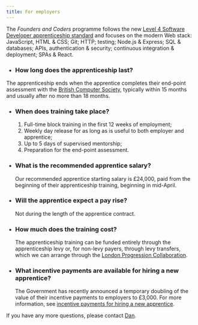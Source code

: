 ```yaml
---
title: For employers
---
```


The _Founders and Coders_ programme follows the new [Level 4 Software Developer apprenticeship standard](https://www.instituteforapprenticeships.org/media/4392/software-developer-st0116-standard.pdf) and focuses on the modern Web stack: JavaScript, HTML & CSS; Git; HTTP; testing; Node.js & Express; SQL & databases; APIs, authentication & security; continuous integration & deployment; SPAs & React.

- ### How long does the apprenticeship last?

The apprenticeship ends when the apprentice completes their end-point assessment with the [British Computer Society](https://www.bcs.org/develop-your-people/develop-your-team-or-organisation/digital-it-apprenticeships-for-your-team/bcs-end-point-assessment/), typically within 15 months and usually after no more than 18 months. 

- ### When does training take place?

  1. Full-time block training in the first 12 weeks of employment;
  1. Weekly day release for as long as is useful to both employer and apprentice; 
  1. Up to 5 days of supervised mentorship;
  1. Preparation for the end-point assessment.
  
- ### What is the recommended apprentice salary?

  Our recommended apprentice starting salary is £24,000, paid from the beginning of their apprenticeship training, beginning in mid-April.

- ### Will the apprentice expect a pay rise?

  Not during the length of the apprentice contract.
  
- ### How much does the training cost?

  The apprenticeship training can be funded entirely through the apprenticeship levy or, for non-levy payers, through levy transfers, which we can arrange through the [London Progression Collaboration](https://www.thelpc.uk/). 
  
- ### What incentive payments are available for hiring a new apprentice?

  The Government has recently announced a temporary doubling of the value of their incentive payments to employers to £3,000. For more information, see [incentive payments for hiring a new apprentice](https://www.gov.uk/guidance/incentive-payments-for-hiring-a-new-apprentice). 

If you have any more questions, please contact [Dan](mailto:dan@foundersandcoders.com).